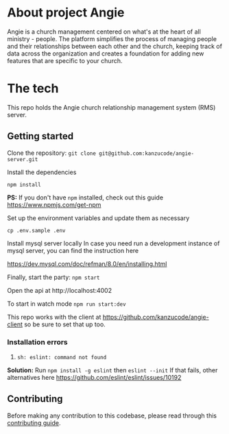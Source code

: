 # About project Angie

Angie is a church management centered on what's at the heart of all ministry - people. The platform simplifies the process of managing people and their relationships between each other and the church, keeping track of data across the organization and creates a foundation for adding new features that are specific to your church.

# The tech

This repo holds the Angie church relationship management system (RMS) server. 

## Getting started

Clone the repository:
`git clone git@github.com:kanzucode/angie-server.git`

Install the dependencies

`npm install`

**PS:** If you don't have `npm` installed, check out this guide https://www.npmjs.com/get-npm


Set up the environment variables and update them as necessary

```
cp .env.sample .env
```


Install mysql server locally
In case you need run a development instance of mysql server, you can find the instruction here

https://dev.mysql.com/doc/refman/8.0/en/installing.html




Finally, start the party:
`npm start`

Open the api at http://localhost:4002

To start in watch mode
`npm run start:dev`

This repo works with the client at https://github.com/kanzucode/angie-client so be sure to set that up too.


### Installation errors
1. `sh: eslint: command not found`

**Solution:** Run `npm install -g eslint` then `eslint --init`
If that fails, other alternatives here https://github.com/eslint/eslint/issues/10192

## Contributing
Before making any contribution to this codebase, please read through this [contributing guide](contributing.md).



